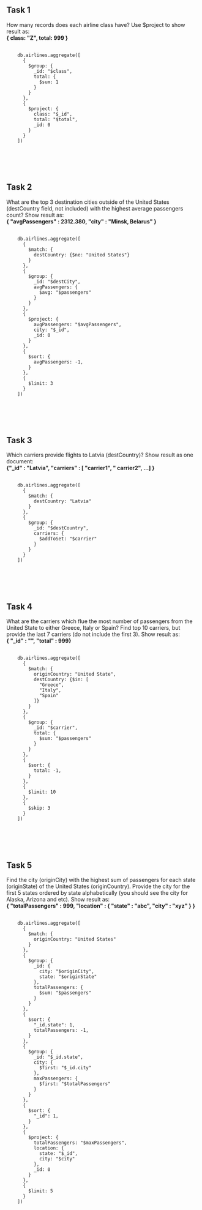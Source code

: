 ## Task 1
How many records does each airline class have? Use $project to show result as:  
**{ class: "Z", total: 999 }**
<pre>
  <code>
    db.airlines.aggregate([
      {
        $group: {
          _id: "$class", 
          total: {
            $sum: 1
          }
        }
      }, 
      {
        $project: {
          class: "$_id", 
          total: "$total", 
          _id: 0
        }
      }
    ])
  </code>
</pre>  
<pre>
  <code>
    
  </code>
</pre>

## Task 2
What are the top 3 destination cities outside of the United States (destCountry field, not included) with the highest average passengers count? Show result as:  
 **{ "avgPassengers" : 2312.380, "city" : "Minsk, Belarus" }**
<pre>
  <code>
    db.airlines.aggregate([
      {
        $match: {
          destCountry: {$ne: "United States"}
        }
      },
      {
        $group: {
          _id: "$destCity", 
          avgPassengers: {
            $avg: "$passengers"
          }
        }
      },
      {
        $project: { 
          avgPassengers: "$avgPassengers",
          city: "$_id",
          _id: 0
        }
      },
      {
        $sort: {
          avgPassengers: -1,
        }
      },
      {
        $limit: 3
      }
    ])
  </code>
</pre>  
<pre>
  <code>
    
  </code>
</pre>

## Task 3
Which carriers provide flights to Latvia (destCountry)? Show result as one document:  
 **{"_id" : "Latvia", "carriers" : [ "carrier1", " carrier2", …] }**
<pre>
  <code>
    db.airlines.aggregate([
      {
        $match: {
          destCountry: "Latvia"
        }
      },
      {
        $group: {
          _id: "$destCountry", 
          carriers: {
            $addToSet: "$carrier"
          }
        }
      }
    ])
  </code>
</pre>  
<pre>
  <code>
    
  </code>
</pre>

## Task 4
What are the carriers which flue the most number of passengers from the United State to either Greece, Italy or Spain? Find top 10 carriers, but provide the last 7 carriers (do not include the
first 3). Show result as:  
 **{ "_id" : "<carrier>", "total" : 999}**
<pre>
  <code>
    db.airlines.aggregate([
      {
        $match: {
          originCountry: "United State",
          destCountry: {$in: [
            "Greece",
            "Italy",
            "Spain"
          ]}
        }
      },
      {
        $group: {
          _id: "$carrier", 
          total: {
            $sum: "$passengers"
          }
        }
      },
      {
        $sort: {
          total: -1,
        }
      },
      {
        $limit: 10
      },
      {
        $skip: 3
      }
    ])
  </code>
</pre>  
<pre>
  <code>
    
  </code>
</pre>

## Task 5
Find the city (originCity) with the highest sum of passengers for each state (originState) of the United States (originCountry). Provide the city for the first 5 states ordered by state alphabetically (you should see the city for Alaska, Arizona and etc). Show result as:  
**{
"totalPassengers" : 999, "location" : { "state" : "abc", "city" : "xyz"
} }**
<pre>
  <code>
    db.airlines.aggregate([
      {
        $match: {
          originCountry: "United States"
        }
      },
      {
        $group: {
          _id: {
            city: "$originCity", 
            state: "$originState"
          },
          totalPassengers: {
            $sum: "$passengers"
          }
        }
      },
      {
        $sort: {
          "_id.state": 1,
          totalPassengers: -1,
        }
      },
      {
        $group: {
          _id: "$_id.state",
          city: {
            $first: "$_id.city"
          },
          maxPassengers: {
            $first: "$totalPassengers"
          }
        }
      },
      {
        $sort: {
          "_id": 1,
        }
      },
      {
        $project: { 
          totalPassengers: "$maxPassengers",
          location: {
            state: "$_id",
            city: "$city"
          },
          _id: 0
        }
      },
      {
        $limit: 5
      }
    ])
  </code>
</pre>  
<pre>
  <code>
    
  </code>
</pre>

